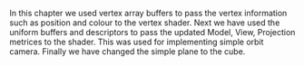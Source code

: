 In this chapter we used vertex array buffers to pass the vertex information such as position and colour to the vertex shader.
Next we have used the uniform buffers and descriptors to pass the updated Model, View, Projection metrices to the shader. 
This was used for implementing simple orbit camera. Finally we have changed the simple plane to the cube. 

